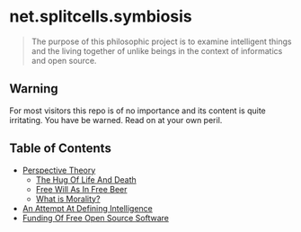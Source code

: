 # net.splitcells.symbiosis

> The purpose of this philosophic project is to examine intelligent things and
> the living together of unlike beings in the context of informatics and open source.

## Warning
For most visitors this repo is of no importance and
its content is quite irritating.
You have be warned.
Read on at your own peril.
## Table of Contents
* [Perspective Theory](src/main/xml/net/splitcells/symbiosis/perspective/index.xml)
  * [The Hug Of Life And Death](src/main/xml/net/splitcells/symbiosis/the-hug-of-life-and-death.xml)
  * [Free Will As In Free Beer](src/main/xml/net/splitcells/symbiosis/free-will-as-in-free-beer.xml)
  * [What is Morality?](src/main/xml/net/splitcells/symbiosis/what-is-morality.xml)
* [An Attempt At Defining Intelligence](src/main/xml/net/splitcells/symbiosis/an-attempt-at-defining-intelligence/index.xml)
* [Funding Of Free Open Source Software](src/main/xml/net/splitcells/symbiosis/free-will-as-in-free-beer.xml)